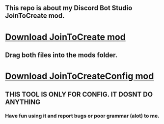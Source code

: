 ## This repo is about my Discord Bot Studio JoinToCreate mod.

# [Download JoinToCreate mod](https://github.com/PlayboyPrime/JoinToCreate/releases/tag/1.0.0)

## Drag both files into the mods folder.

# [Download JoinToCreateConfig mod](https://github.com/PlayboyPrime/JoinToCreate/releases/tag/jtc1.0.0)

## THIS TOOL IS ONLY FOR CONFIG. IT DOSNT DO ANYTHING

### Have fun using it and report bugs or poor grammar (alot) to me.
